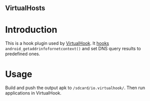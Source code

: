 VirtualHosts
------------

# Introduction
This is a hook plugin used by [VirtualHook](https://github.com/rk700/VirtualHook). It [hooks](https://github.com/rk700/VirtualHosts/blob/master/app/src/main/jni/hookHosts.c) `android_getaddrinfofornetcontext()` and set DNS query results to predefined ones.

# Usage
Build and push the output apk to `/sdcard/io.virtualhook/`. Then run applications in VirtualHook.
